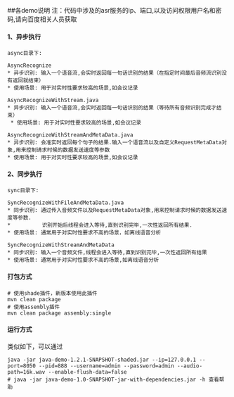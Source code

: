 ##各demo说明
注：代码中涉及的asr服务的ip、端口,以及访问权限用户名和密码,请向百度相关人员获取
#### 1、异步执行
    async目录下:
    
    AsyncRecognize
    * 异步识别: 输入一个语音流,会实时返回每一句话识别的结果（在指定时间最后音频流识别没有返回就结束）
    * 使用场景: 用于对实时性要求较高的场景,如会议记录
    
    AsyncRecognizeWithStream.java
    * 异步识别: 输入一个语音流,会实时返回每一句话识别的结果（等待所有音频识别完成才结束）
     * 使用场景: 用于对实时性要求较高的场景,如会议记录
    
    AsyncRecognizeWithStreamAndMetaData.java
    * 异步识别: 会准实时返回每个句子的结果.输入一个语音流以及自定义RequestMetaData对象,用来控制请求时候的数据发送速度等参数
    * 使用场景: 用于对实时性要求较高的场景,如会议记录
    
#### 2、同步执行
    sync目录下:
    
    SyncRecognizeWithFileAndMetaData.java
    * 同步识别: 通过传入音频文件以及RequestMetaData对象,用来控制请求时候的数据发送速度等参数.
    *          识别开始后线程会进入等待,直到识别完毕,一次性返回所有结果.
    * 使用场景: 通常用于对实时性要求不高的场景，如离线语音分析
    
    SyncRecognizeWithStreamAndMetaData
    * 同步识别: 输入一个音频文件,线程会进入等待,直到识别完毕,一次性返回所有结果
    * 使用场景: 通常用于对实时性要求不高的场景,如离线语音分析
    
    
        
#### 打包方式
```shell
# 使用shade插件，新版本使用此插件
mvn clean package
# 使用assembly插件
mvn clean package assembly:single 
``` 

#### 运行方式
类似如下，可以通过
```shell
java -jar java-demo-1.2.1-SNAPSHOT-shaded.jar --ip=127.0.0.1 --port=8050 --pid=888 --username=admin --password=admin --audio-path=16k.wav --enable-flush-data=false
# java -jar java-demo-1.0-SNAPSHOT-jar-with-dependencies.jar -h 查看帮助
```